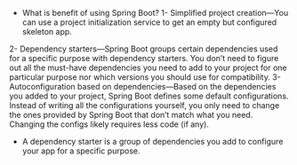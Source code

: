 - What is benefit of using Spring Boot?
1- Simplified project creation—You can use a project initialization service to get an empty but configured skeleton app. 

 2- Dependency starters—Spring Boot groups certain dependencies used for a specific purpose with dependency starters. You don’t need to figure out all the must-have dependencies you need to add to your project for one particular purpose nor which versions you should use for compatibility. 
3-  Autoconfiguration based on dependencies—Based on the dependencies you added to your project, Spring Boot defines some default configurations. Instead of writing all the configurations yourself, you only need to change the ones provided by Spring Boot that don’t match what you need. Changing the configs likely requires less code (if any).
- A dependency starter is a group of dependencies you add to configure your app for a specific purpose.